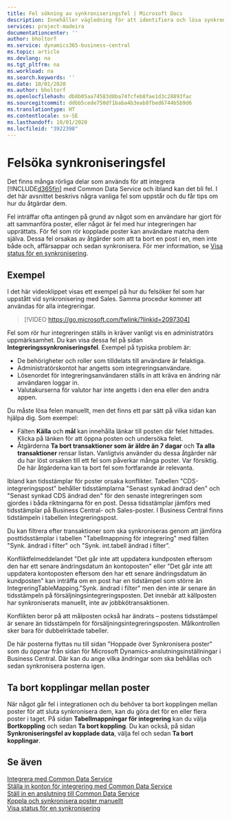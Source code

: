 ```yaml
---
title: Fel sökning av synkroniseringsfel | Microsoft Docs
description: Innehåller vägledning för att identifiera och lösa synkroniseringsfel.
services: project-madeira
documentationcenter: ''
author: bholtorf
ms.service: dynamics365-business-central
ms.topic: article
ms.devlang: na
ms.tgt_pltfrm: na
ms.workload: na
ms.search.keywords: ''
ms.date: 10/01/2020
ms.author: bholtorf
ms.openlocfilehash: db8b05aa74583d8ba74fcfeb8fae1d3c28893fac
ms.sourcegitcommit: ddbb5cede750df1baba4b3eab8fbed6744b5b9d6
ms.translationtype: HT
ms.contentlocale: sv-SE
ms.lasthandoff: 10/01/2020
ms.locfileid: "3922398"
---
```

# <a name="troubleshooting-synchronization-errors"></a>Felsöka synkroniseringsfel
Det finns många rörliga delar som används för att integrera [!INCLUDE[d365fin](includes/d365fin_md.md)] med Common Data Service och ibland kan det bli fel. I det här avsnittet beskrivs några vanliga fel som uppstår och du får tips om hur du åtgärdar dem.

Fel inträffar ofta antingen på grund av något som en användare har gjort för att sammanföra poster, eller något är fel med hur integreringen har upprättats. För fel som rör kopplade poster kan användare matcha dem själva. Dessa fel orsakas av åtgärder som att ta bort en post i en, men inte både och, affärsappar och sedan synkronisera. För mer information, se [Visa status för en synkronisering](admin-how-to-view-synchronization-status.md).

## <a name="example"></a>Exempel
I det här videoklippet visas ett exempel på hur du felsöker fel som har uppstått vid synkronisering med Sales. Samma procedur kommer att användas för alla integreringar. 

> [!VIDEO https://go.microsoft.com/fwlink/?linkid=2097304]

Fel som rör hur integreringen ställs in kräver vanligt vis en administratörs uppmärksamhet. Du kan visa dessa fel på sidan **Integreringssynkroniseringsfel**. Exempel på typiska problem är:  
  
* De behörigheter och roller som tilldelats till användare är felaktiga.  
* Administratörskontot har angetts som integreringsanvändare.  
* Lösenordet för integreringsanvändaren ställs in att kräva en ändring när användaren loggar in.  
* Valutakurserna för valutor har inte angetts i den ena eller den andra appen.  
  
Du måste lösa felen manuellt, men det finns ett par sätt på vilka sidan kan hjälpa dig. Som exempel:  

* Fälten **Källa** och **mål** kan innehålla länkar till posten där felet hittades. Klicka på länken för att öppna posten och undersöka felet.  
* Åtgärderna **Ta bort transaktioner som är äldre än 7 dagar** och **Ta alla transaktioner** rensar listan. Vanligtvis använder du dessa åtgärder när du har löst orsaken till ett fel som påverkar många poster. Var försiktig. De här åtgärderna kan ta bort fel som fortfarande är relevanta.

Ibland kan tidsstämplar för poster orsaka konflikter. Tabellen "CDS-integreringspost" behåller tidsstämplarna "Senast synkad ändrad den" och "Senast synkad CDS ändrad den" för den senaste integreringen som gjordes i båda riktningarna för en post. Dessa tidsstämplar jämförs med tidsstämplar på Business Central- och Sales-poster. I Business Central finns tidstämpeln i tabellen Integreringspost.

Du kan filtrera efter transaktioner som ska synkroniseras genom att jämföra posttidsstämplar i tabellen "Tabellmappning för integrering" med fälten "Synk. ändrad i filter" och "Synk. int.tabell ändrad i filter".

Konfliktfelmeddelandet "Det går inte att uppdatera kundposten eftersom den har ett senare ändringsdatum än kontoposten" eller "Det går inte att uppdatera kontoposten eftersom den har ett senare ändringsdatum än kundposten" kan inträffa om en post har en tidstämpel som större än IntegreringTableMapping."Synk. ändrad i filter" men den inte är senare än tidsstämpeln på försäljningsintegreringsposten. Det innebär att källposten har synkroniserats manuellt, inte av jobbkötransaktionen. 

Konflikten beror på att målposten också har ändrats – postens tidsstämpel är senare än tidsstämpeln för försäljningsintegreringsposten. Målkontrollen sker bara för dubbelriktade tabeller. 

De här posterna flyttas nu till sidan "Hoppade över Synkronisera poster" som du öppnar från sidan för Microsoft Dynamics-anslutningsinställningar i Business Central. Där kan du ange vilka ändringar som ska behållas och sedan synkronisera posterna igen.

## <a name="remove-couplings-between-records"></a>Ta bort kopplingar mellan poster
När något går fel i integrationen och du behöver ta bort kopplingen mellan poster för att sluta synkronisera dem, kan du göra det för en eller flera poster i taget. På sidan **Tabellmappningar för integrering** kan du välja **Bortkoppling** och sedan **Ta bort koppling**. Du kan också, på sidan **Synkroniseringsfel av kopplade data**, välja fel och sedan **Ta bort kopplingar**. 

## <a name="see-also"></a>Se även
[Integrera med Common Data Service](admin-prepare-dynamics-365-for-sales-for-integration.md)  
[Ställa in konton för integrering med Common Data Service](admin-setting-up-integration-with-dynamics-sales.md)  
[Ställ in en anslutning till Common Data Service](admin-how-to-set-up-a-dynamics-crm-connection.md)  
[Koppla och synkronisera poster manuellt](admin-how-to-couple-and-synchronize-records-manually.md)  
[Visa status för en synkronisering](admin-how-to-view-synchronization-status.md)  
